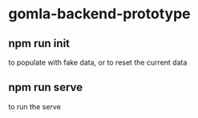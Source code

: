 # gomla-backend-prototype

## npm run init 
to populate with fake data, or to reset the current data

## npm run serve
to run the serve
